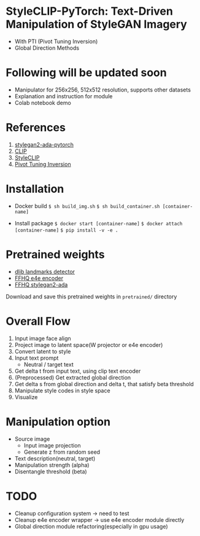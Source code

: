 # StyleCLIP-PyTorch: Text-Driven Manipulation of StyleGAN Imagery 
- With PTI (Pivot Tuning Inversion)
- Global Direction Methods

# Following will be updated soon
- Manipulator for 256x256, 512x512 resolution, supports other datasets
- Explanation and instruction for module
- Colab notebook demo

# References
1. [stylegan2-ada-pytorch](https://github.com/NVlabs/stylegan2-ada-pytorch)
2. [CLIP](https://github.com/openai/CLIP.git)
3. [StyleCLIP](https://github.com/orpatashnik/StyleCLIP)
4. [Pivot Tuning Inversion](https://github.com/danielroich/PTI)

# Installation
- Docker build
`$ sh build_img.sh`
`$ sh build_container.sh [container-name]`

- Install package
`$ docker start [container-name]`
`$ docker attach [container-name]`
`$ pip install -v -e .`

# Pretrained weights
- [dlib landmarks detector](https://drive.google.com/file/d/1HKmjg6iXsWr4aFPuU0gBXPGR83wqMzq7/view?usp=sharing) 
- [FFHQ e4e encoder](https://drive.google.com/file/d/1ALC5CLA89Ouw40TwvxcwebhzWXM5YSCm/view?usp=sharing)
- [FFHQ stylegan2-ada](https://nvlabs-fi-cdn.nvidia.com/stylegan2-ada-pytorch/pretrained/ffhq.pkl) 

Download and save this pretrained weights in `pretrained/` directory

# Overall Flow
1. Input image face align
2. Project image to latent space(W projector or e4e encoder)
3. Convert latent to style
4. Input text prompt
    - Neutral / target text
5. Get delta t from input text, using clip text encoder
6. (Preprocessed) Get extracted global direction
7. Get delta s from global direction and delta t, that satisfy beta threshold
8. Manipulate style codes in style space
9. Visualize

# Manipulation option
- Source image
    - Input image projection
    - Generate z from random seed
- Text description(neutral, target)
- Manipulation strength (alpha)
- Disentangle threshold (beta) 

# TODO
- Cleanup configuration system -> need to test
- Cleanup e4e encoder wrapper -> use e4e encoder module directly
- Global direction module refactoring(especially in gpu usage)
